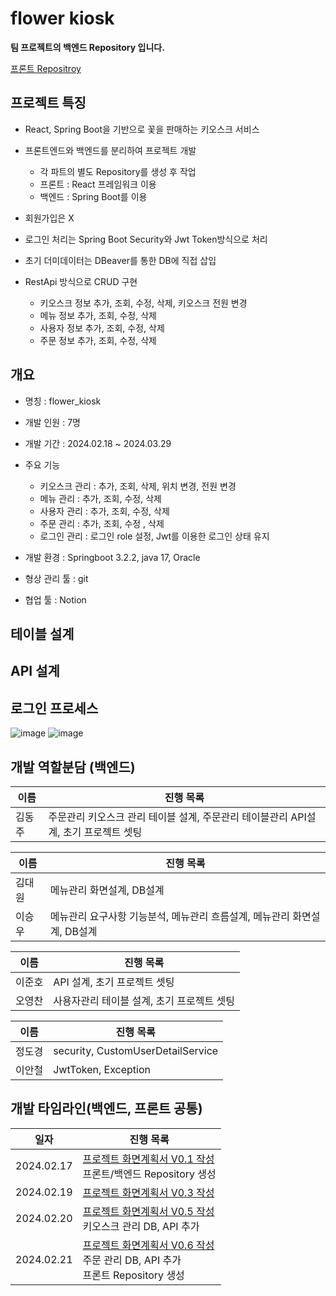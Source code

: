 # flower kiosk

**팀 프로젝트의 백엔드 Repository 입니다.**

[프론트 Repositroy](https://github.com/acornkiosk/flower_front)
## 프로젝트 특징

* React, Spring Boot을 기반으로 꽃을 판매하는 키오스크 서비스
    
* 프론트엔드와 백엔드를 분리하여 프로젝트 개발
    * 각 파트의 별도 Repository를 생성 후 작업
    * 프론트 : React 프레임워크 이용
    * 백엔드 : Spring Boot를 이용

* 회원가입은 X

* 로그인 처리는 Spring Boot Security와 Jwt Token방식으로 처리

* 초기 더미데이터는 DBeaver를 통한 DB에 직접 삽입
  
* RestApi 방식으로 CRUD 구현
    * 키오스크 정보 추가, 조회, 수정, 삭제, 키오스크 전원 변경   
    * 메뉴 정보 추가, 조회, 수정, 삭제
    * 사용자 정보 추가, 조회, 수정, 삭제
    * 주문 정보 추가, 조회, 수정, 삭제
    
## 개요

* 명칭 : flower_kiosk

* 개발 인원 : 7명

* 개발 기간 : 2024.02.18 ~ 2024.03.29

* 주요 기능 
	* 키오스크 관리 : 추가, 조회, 삭제, 위치 변경, 전원 변경
	* 메뉴 관리 : 추가, 조회, 수정, 삭제
	* 사용자 관리 : 추가, 조회, 수정, 삭제 
	* 주문 관리 : 추가, 조회, 수정 , 삭제
	* 로그인 관리 : 로그인 role 설정, Jwt를 이용한 로그인 상태 유지
	
* 개발 환경 : Springboot 3.2.2, java 17, Oracle

* 형상 관리 툴 : git

* 협업 툴 : Notion  

## 테이블 설계


## API 설계

## 로그인 프로세스
![image](https://github.com/acornkiosk/flower_back/assets/94777814/274685fe-30ef-4878-9007-9bfea86ccdac)
![image](https://github.com/acornkiosk/flower_back/assets/94777814/56872714-d87b-4eb9-a54f-cf07016160d7)

## 개발 역할분담 (백엔드)

| 이름       | 진행 목록                                                    |
| ------------ | ------------------------------------------------------------- |
| 김동주         | 주문관리 키오스크 관리 테이블 설계, 주문관리 테이블관리 API설계, 초기 프로젝트 셋팅 |  |                          


| 이름       | 진행 목록                                                    |
| ------------ | ------------------------------------------------------------- |
| 김대원         | 메뉴관리 화면설계, DB설계 |  |                         
| 이승우         | 메뉴관리 요구사항 기능분석, 메뉴관리 흐름설계, 메뉴관리 화면설계, DB설계 |     


| 이름       | 진행 목록                                                    |
| ------------ | ------------------------------------------------------------- |
| 이준호         | API 설계, 초기 프로젝트 셋팅 |  |                       
| 오영찬         | 사용자관리 테이블 설계, 초기 프로젝트 셋팅 |   |                                                            


| 이름       | 진행 목록                                                    |
| ------------ | ------------------------------------------------------------- |
| 정도경         | security, CustomUserDetailService |  |                         
| 이안철         | JwtToken, Exception |                                                                

## 개발 타임라인(백엔드, 프론트 공통)

| 일자       | 진행 목록                                                    |
| ---------- | ------------------------------------------------------------ |
| 2024.02.17 | [ 프로젝트 화면계획서 V0.1 작성](https://drive.google.com/drive/folders/19cVOkx5jpWMl9KqFia3Dd_BrflqpRaVl) <br />프론트/백엔드 Repository 생성 |
| 2024.02.19 | [ 프로젝트 화면계획서 V0.3 작성](https://drive.google.com/drive/folders/19cVOkx5jpWMl9KqFia3Dd_BrflqpRaVl) |
| 2024.02.20 | [ 프로젝트 화면계획서 V0.5 작성](https://drive.google.com/drive/folders/19cVOkx5jpWMl9KqFia3Dd_BrflqpRaVl) <br/> 키오스크 관리 DB, API 추가|
| 2024.02.21 | [ 프로젝트 화면계획서 V0.6 작성](https://drive.google.com/drive/folders/19cVOkx5jpWMl9KqFia3Dd_BrflqpRaVl) <br/> 주문 관리 DB, API 추가<br/> 프론트 Repository 생성|
